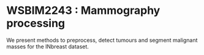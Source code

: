 # WSBIM2243 : Mammography processing
 We present methods to preprocess, detect tumours and segment malignant masses for the INbreast dataset.
